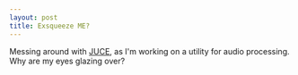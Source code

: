 ```yaml
---
layout: post
title: Exsqueeze ME?
---
```


Messing around with [JUCE](https://www.juce.com/), as I'm working on a utility for audio processing.  Why are my eyes glazing over?
